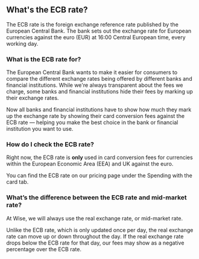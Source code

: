 ## What's the ECB rate?  
The ECB rate is the foreign exchange reference rate published by the European Central Bank. The bank sets out the exchange rate for European currencies against the euro (EUR) at 16:00 Central European time, every working day. 

### What is the ECB rate for?

The European Central Bank wants to make it easier for consumers to compare the different exchange rates being offered by different banks and financial institutions. While we're always transparent about the fees we charge, some banks and financial institutions hide their fees by marking up their exchange rates. 

Now all banks and financial institutions have to show how much they mark up the exchange rate by showing their card conversion fees against the ECB rate — helping you make the best choice in the bank or financial institution you want to use. 

### How do I check the ECB rate?

Right now, the ECB rate is **only** used in card conversion fees for currencies within the European Economic Area (EEA) and UK against the euro. 

You can find the ECB rate on our pricing page under the Spending with the card tab.

### What’s the difference between the ECB rate and mid-market rate?

At Wise, we will always use the real exchange rate, or mid-market rate. 

Unlike the ECB rate, which is only updated once per day, the real exchange rate can move up or down throughout the day. If the real exchange rate drops below the ECB rate for that day, our fees may show as a negative percentage over the ECB rate.